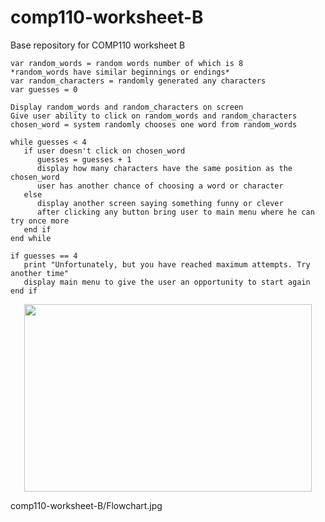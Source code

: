 # comp110-worksheet-B
Base repository for COMP110 worksheet B
```
var random_words = random words number of which is 8
*random_words have similar beginnings or endings*
var random_characters = randomly generated any characters
var guesses = 0

Display random_words and random_characters on screen 
Give user ability to click on random_words and random_characters
chosen_word = system randomly chooses one word from random_words

while guesses < 4
   if user doesn't click on chosen_word
      guesses = guesses + 1
      display how many characters have the same position as the chosen_word
      user has another chance of choosing a word or character
   else
      display another screen saying something funny or clever
      after clicking any button bring user to main menu where he can try once more
   end if
end while

if guesses == 4
   print "Unfortunately, but you have reached maximum attempts. Try another time"
   display main menu to give the user an opportunity to start again
end if
```

<p align="center">
  <img width="460" height="300" src="comp110-worksheet-B/Flowchart.jpg">
</p>
comp110-worksheet-B/Flowchart.jpg
